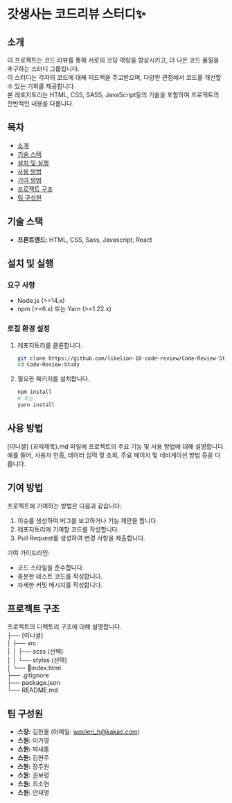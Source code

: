 # 갓생사는 코드리뷰 스터디✨

## 소개
이 프로젝트는 코드 리뷰를 통해 서로의 코딩 역량을 향상시키고, 더 나은 코드 품질을 추구하는 스터디 그룹입니다. <br>이 스터디는 각자의 코드에 대해 피드백을 주고받으며, 다양한 관점에서 코드를 개선할 수 있는 기회를 제공합니다. <br>본 레포지토리는 HTML, CSS, SASS, JavaScript등의 기술을 포함하여 프로젝트의 전반적인 내용을 다룹니다.

## 목차
- [소개](https://github.com/likelion-10-code-review/Code-Review-Study/blob/main/README.md#%EC%86%8C%EA%B0%9C)
- [기술 스택](https://github.com/likelion-10-code-review/Code-Review-Study/blob/main/README.md#%EA%B8%B0%EC%88%A0-%EC%8A%A4%ED%83%9D)
- [설치 및 실행](https://github.com/likelion-10-code-review/Code-Review-Study/blob/main/README.md#%EC%84%A4%EC%B9%98-%EB%B0%8F-%EC%8B%A4%ED%96%89)
- [사용 방법](https://github.com/likelion-10-code-review/Code-Review-Study/blob/main/README.md#%EC%82%AC%EC%9A%A9-%EB%B0%A9%EB%B2%95)
- [기여 방법](https://github.com/likelion-10-code-review/Code-Review-Study/blob/main/README.md#%EA%B8%B0%EC%97%AC-%EB%B0%A9%EB%B2%95)
- [프로젝트 구조](https://github.com/likelion-10-code-review/Code-Review-Study/blob/main/README.md#%EA%B8%B0%EC%97%AC-%EB%B0%A9%EB%B2%95)
- [팀 구성원](https://github.com/likelion-10-code-review/Code-Review-Study/blob/main/README.md#%EA%B8%B0%EC%97%AC-%EB%B0%A9%EB%B2%95)

## 기술 스택
- **프론트엔드:** HTML, CSS, Sass, Javascript, React

## 설치 및 실행
### 요구 사항
- Node.js (>=14.x)
- npm (>=6.x) 또는 Yarn (>=1.22.x)

### 로컬 환경 설정
1. 레포지토리를 클론합니다.
    ```sh
    git clone https://github.com/likelion-10-code-review/Code-Review-Study.git
    cd Code-Review-Study
    ```
2. 필요한 패키지를 설치합니다.
    ```sh
    npm install
    # 또는
    yarn install
    ```

## 사용 방법
[이니셜] {과제제목}.md 파일에 프로젝트의 주요 기능 및 사용 방법에 대해 설명합니다. 예를 들어, 사용자 인증, 데이터 입력 및 조회, 주요 페이지 및 네비게이션 방법 등을 다룹니다.

## 기여 방법
프로젝트에 기여하는 방법은 다음과 같습니다:
1. 이슈를 생성하여 버그를 보고하거나 기능 제안을 합니다.
2. 레포지토리에 기여할 코드를 작성합니다.
3. Pull Request를 생성하여 변경 사항을 제출합니다.

기여 가이드라인:
- 코드 스타일을 준수합니다.
- 충분한 테스트 코드를 작성합니다.
- 자세한 커밋 메시지를 작성합니다.

## 프로젝트 구조
프로젝트의 디렉토리 구조에 대해 설명합니다.<br>
├── [이니셜]<br>
│    ├── src<br>
│    │    ├── scss (선택)<br>
│    │    └── styles (선택)<br>
│    └── index.html<br>
├── .gitignore<br>
├── package.json<br>
└── README.md<br>


## 팀 구성원
- **스장:** 김한울 (이메일: woolen_h@kakao.com)
- **스원:** 이가영
- **스원:** 박새롬
- **스원:** 김현주
- **스원:** 장주원
- **스원:** 권보령
- **스원:** 최소현
- **스원:** 안재명
